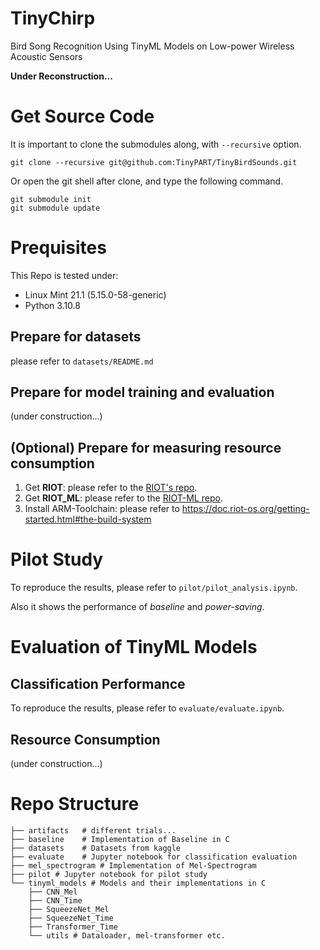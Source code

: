 TinyChirp
=====================

Bird Song Recognition Using TinyML Models on Low-power Wireless Acoustic Sensors

__Under Reconstruction...__

# Get Source Code

It is important to clone the submodules along, with `--recursive` option.

```
git clone --recursive git@github.com:TinyPART/TinyBirdSounds.git
```

Or open the git shell after clone, and type the following command.

```
git submodule init
git submodule update
```

# Prequisites

This Repo is tested under:

- Linux Mint 21.1 (5.15.0-58-generic)
- Python 3.10.8

## Prepare for datasets

please refer to `datasets/README.md`
## Prepare for model training and evaluation
(under construction...)

## (Optional) Prepare for measuring resource consumption

1. Get __RIOT__: please refer to the [RIOT's repo](https://github.com/RIOT-OS/RIOT).
2. Get __RIOT_ML__: please refer to the [RIOT-ML repo](https://github.com/TinyPART/RIOT-ML).
3. Install ARM-Toolchain: please refer to https://doc.riot-os.org/getting-started.html#the-build-system



# Pilot Study

To reproduce the results, please refer to `pilot/pilot_analysis.ipynb`.

Also it shows the performance of *baseline* and *power-saving*. 

# Evaluation of TinyML Models

## Classification Performance

To reproduce the results, please refer to `evaluate/evaluate.ipynb`.

## Resource Consumption

(under construction...)

# Repo Structure

```
├── artifacts   # different trials...
├── baseline    # Implementation of Baseline in C
├── datasets    # Datasets from kaggle
├── evaluate    # Jupyter notebook for classification evaluation
├── mel_spectrogram # Implementation of Mel-Spectrogram
├── pilot # Jupyter notebook for pilot study
└── tinyml_models # Models and their implementations in C
    ├── CNN_Mel
    ├── CNN_Time
    ├── SqueezeNet_Mel
    ├── SqueezeNet_Time
    ├── Transformer_Time
    └── utils # Dataloader, mel-transformer etc.

```
